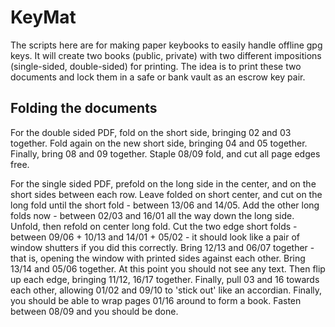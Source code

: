 KeyMat
======

The scripts here are for making paper keybooks to easily handle offline gpg
keys. It will create two books (public, private) with two different impositions
(single-sided, double-sided) for printing. The idea is to print these two
documents and lock them in a safe or bank vault as an escrow key pair.

Folding the documents
---------------------

For the double sided PDF, fold on the short side, bringing 02 and 03 together.
Fold again on the new short side, bringing 04 and 05 together. Finally, bring
08  and 09 together. Staple 08/09 fold, and cut all page edges free.

For the single sided PDF, prefold on the long side in the center, and on the
short sides between each row. Leave folded on short center, and cut on the
long fold until the short fold - between 13/06 and 14/05.  Add the other long
folds now - between 02/03 and 16/01 all the way down the long side. Unfold, then
refold on center long fold. Cut the two edge short folds  - between 09/06 +
10/13 and 14/01 + 05/02 - it should look like a pair of window shutters if you
did this correctly. Bring 12/13 and 06/07 together - that is, opening the
window with printed sides against each other. Bring 13/14 and 05/06 together.
At this point you should not see any text. Then flip up each edge, bringing
11/12, 16/17 together. Finally, pull 03 and 16 towards each other, allowing
01/02 and 09/10 to 'stick out' like an accordian. Finally, you should be able
to wrap pages 01/16 around to form a book. Fasten between 08/09 and you should
be done.
